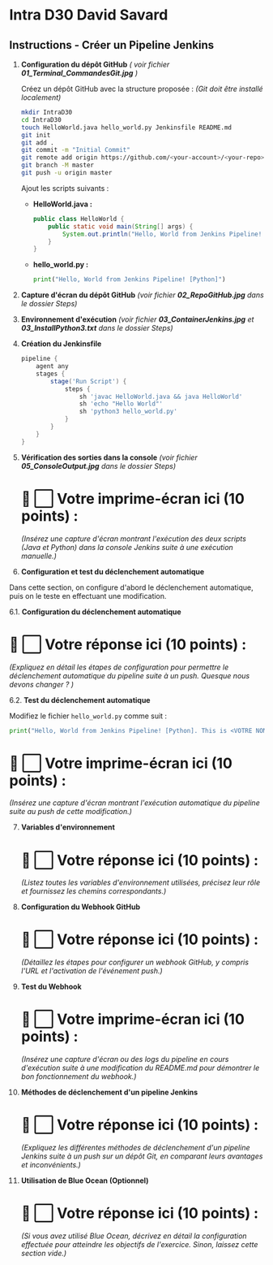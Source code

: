 # Intra D30 David Savard

## Instructions - Créer un Pipeline Jenkins

1. **Configuration du dépôt GitHub**
   _( voir fichier **01_Terminal_CommandesGit.jpg** )_

   Créez un dépôt GitHub avec la structure proposée :
    _(Git doit être installé localement)_

   ```bash
   mkdir IntraD30
   cd IntraD30
   touch HelloWorld.java hello_world.py Jenkinsfile README.md
   git init
   git add .
   git commit -m "Initial Commit"
   git remote add origin https://github.com/<your-account>/<your-repo>.git
   git branch -M master
   git push -u origin master
   ```

   Ajout les scripts suivants :

   - **HelloWorld.java :**
     ```java
     public class HelloWorld {
         public static void main(String[] args) {
             System.out.println("Hello, World from Jenkins Pipeline! [Java]");
         }
     }
     ```

   - **hello_world.py :**
     ```python
     print("Hello, World from Jenkins Pipeline! [Python]")
     ```

2. **Capture d'écran du dépôt GitHub**
   _(voir fichier **02_RepoGitHub.jpg** dans le dossier Steps)_
   
3. **Environnement d'exécution**
   _(voir fichier **03_ContainerJenkins.jpg** et **03_InstallPython3.txt** dans le dossier Steps)_

4. **Création du Jenkinsfile**
   ```groovy
   pipeline {
       agent any
       stages {
           stage('Run Script') {
               steps {
                   sh 'javac HelloWorld.java && java HelloWorld'
                   sh 'echo "Hello World"'
                   sh 'python3 hello_world.py'
               }
           }
       }
   }
   ```

5. **Vérification des sorties dans la console**
   _(voir fichier **05_ConsoleOutput.jpg** dans le dossier Steps)_

   # 📌 **⬜ Votre imprime-écran ici (10 points) :** 
   _(Insérez une capture d'écran montrant l'exécution des deux scripts (Java et Python) dans la console Jenkins suite à une exécution manuelle.)_




8. **Configuration et test du déclenchement automatique**

Dans cette section, on configure d'abord le déclenchement automatique, puis on le teste en effectuant une modification.

   6.1. **Configuration du déclenchement automatique**

   # 📌 **⬜ Votre réponse ici (10 points) :**  
   _(Expliquez en détail les étapes de configuration pour permettre le déclenchement automatique du pipeline suite à un push. Quesque nous devons changer ? )_

   6.2. **Test du déclenchement automatique**
   
   Modifiez le fichier `hello_world.py` comme suit :
   ```python
   print("Hello, World from Jenkins Pipeline! [Python]. This is <VOTRE NOM COMPLET ICI>")
   ```

   # 📌 **⬜ Votre imprime-écran ici (10 points) :**  
   _(Insérez une capture d'écran montrant l'exécution automatique du pipeline suite au push de cette modification.)_





7. **Variables d'environnement**

   # 📌 **⬜ Votre réponse ici (10 points) :**  
   _(Listez toutes les variables d'environnement utilisées, précisez leur rôle et fournissez les chemins correspondants.)_

8. **Configuration du Webhook GitHub**

   # 📌 **⬜ Votre réponse ici (10 points) :**  
   _(Détaillez les étapes pour configurer un webhook GitHub, y compris l'URL et l'activation de l'événement push.)_

9. **Test du Webhook**

   # 📌 **⬜ Votre imprime-écran ici (10 points) :**  
   _(Insérez une capture d'écran ou des logs du pipeline en cours d'exécution suite à une modification du README.md pour démontrer le bon fonctionnement du webhook.)_

10. **Méthodes de déclenchement d'un pipeline Jenkins**

    # 📌 **⬜ Votre réponse ici (10 points) :**  
    _(Expliquez les différentes méthodes de déclenchement d'un pipeline Jenkins suite à un push sur un dépôt Git, en comparant leurs avantages et inconvénients.)_

11. **Utilisation de Blue Ocean (Optionnel)**

    # 📌 **⬜ Votre réponse ici (10 points) :**  
    _(Si vous avez utilisé Blue Ocean, décrivez en détail la configuration effectuée pour atteindre les objectifs de l'exercice. Sinon, laissez cette section vide.)_
